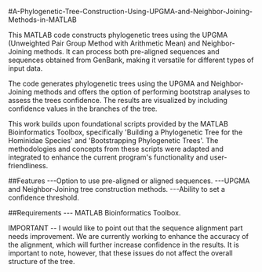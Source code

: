 #A-Phylogenetic-Tree-Construction-Using-UPGMA-and-Neighbor-Joining-Methods-in-MATLAB

This MATLAB code constructs phylogenetic trees using the UPGMA (Unweighted Pair Group Method with Arithmetic Mean) and Neighbor-Joining methods. It can process both pre-aligned sequences and sequences obtained from GenBank, making it versatile for different types of input data.

The code generates phylogenetic trees using the UPGMA and Neighbor-Joining methods and offers the option of performing bootstrap analyses to assess the trees confidence. The results are visualized by including confidence values in the branches of the tree.

This work builds upon foundational scripts provided by the MATLAB Bioinformatics Toolbox, specifically 'Building a Phylogenetic Tree for the Hominidae Species' and 'Bootstrapping Phylogenetic Trees'. The methodologies and concepts from these scripts were adapted and integrated to enhance the current program's functionality and user-friendliness.

##Features
---Option to use pre-aligned or aligned sequences.
---UPGMA and Neighbor-Joining tree construction methods.
---Ability to set a confidence threshold.

##Requirements
--- MATLAB Bioinformatics Toolbox.



IMPORTANT
-- I would like to point out that the sequence alignment part needs improvement. We are currently working to enhance the accuracy of the alignment, which will further increase confidence in the results. It is 
   important to note, however, that these issues do not affect the overall structure of the tree.
